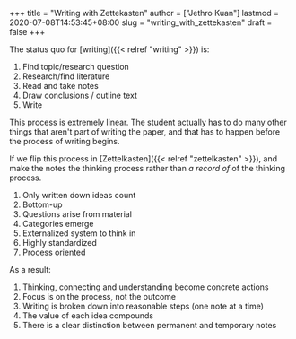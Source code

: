 +++
title = "Writing with Zettekasten"
author = ["Jethro Kuan"]
lastmod = 2020-07-08T14:53:45+08:00
slug = "writing_with_zettekasten"
draft = false
+++

The status quo for [writing]({{< relref "writing" >}}) is:

1.  Find topic/research question
2.  Research/find literature
3.  Read and take notes
4.  Draw conclusions / outline text
5.  Write

This process is extremely linear. The student actually has to do many
other things that aren't part of writing the paper, and that has to
happen before the process of writing begins.

If we flip this process in [Zettelkasten]({{< relref "zettelkasten" >}}), and make the notes the
thinking process rather than _a record of_ of the thinking process.

1.  Only written down ideas count
2.  Bottom-up
3.  Questions arise from material
4.  Categories emerge
5.  Externalized system to think in
6.  Highly standardized
7.  Process oriented

As a result:

1.  Thinking, connecting and understanding become concrete actions
2.  Focus is on the process, not the outcome
3.  Writing is broken down into reasonable steps (one note at a time)
4.  The value of each idea compounds
5.  There is a clear distinction between permanent and temporary notes
